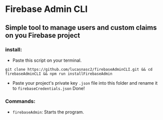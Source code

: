 # Firebase Admin CLI
## Simple tool to manage users and custom claims on you Firebase project

### install:

- Paste this script on your terminal.
```
git clone https://github.com/lucasnasc2/firebaseAdminCLI.git && cd firebaseAdminCLI && npm run installFirebaseAdmin
```
- Paste your project's private key `.json` file into this folder and rename it to `firebaseCredentials.json`
Done!

### Commands:
- `firebaseAdmin`: Starts the program.

